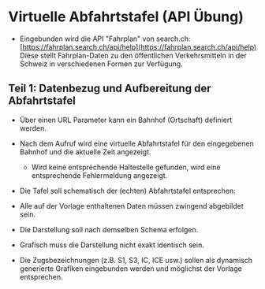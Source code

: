 # Virtuelle Abfahrtstafel (API Übung)
-	Eingebunden wird die API "Fahrplan" von search.ch: [https://fahrplan.search.ch/api/help](https://fahrplan.search.ch/api/help)
Diese stellt Fahrplan-Daten zu den öffentlichen Verkehrsmitteln in der Schweiz in verschiedenen Formen zur Verfügung.

## Teil 1: Datenbezug und Aufbereitung der Abfahrtstafel
-	Über einen URL Parameter kann ein Bahnhof (Ortschaft) definiert werden. 
-	Nach dem Aufruf wird eine virtuelle Abfahrtstafel für den eingegebenen Bahnhof und die aktuelle Zeit angezeigt.
	-	Wird keine entsprechende Haltestelle gefunden, wird eine entsprechende Fehlermeldung angezeigt.
-	Die Tafel soll schematisch der (echten) Abfahrtstafel entsprechen:


-	Alle auf der Vorlage enthaltenen Daten müssen zwingend abgebildet sein.
-	Die Darstellung soll nach demselben Schema erfolgen.
-	Grafisch muss die Darstellung nicht exakt identisch sein.
-	Die Zugsbezeichnungen (z.B. S1, S3, IC, ICE usw.) sollen als dynamisch generierte Grafiken eingebunden werden und möglichst der Vorlage entsprechen.

<!--stackedit_data:
eyJoaXN0b3J5IjpbLTE0MjA2MTI5NjhdfQ==
-->
